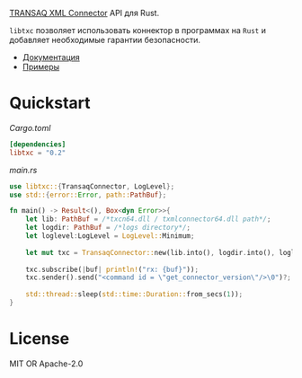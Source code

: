 [TRANSAQ XML Connector](https://www.finam.ru/howtotrade/tconnector/) API для Rust.

`libtxc` позволяет использовать коннектор в программах на `Rust` и добавляет необходимые гарантии 
безопасности.

- [Документация](https://docs.rs/libtxc/latest/)
- [Примеры](https://github.com/2dav/libtxc/tree/master/examples)

# Quickstart
*Cargo.toml*
```toml
[dependencies]
libtxc = "0.2"
```
*main.rs*
```rust
use libtxc::{TransaqConnector, LogLevel};
use std::{error::Error, path::PathBuf};

fn main() -> Result<(), Box<dyn Error>>{
    let lib: PathBuf = /*txcn64.dll / txmlconnector64.dll path*/;
    let logdir: PathBuf = /*logs directory*/;
    let loglevel:LogLevel = LogLevel::Minimum;
    
    let mut txc = TransaqConnector::new(lib.into(), logdir.into(), loglevel)?;
    
    txc.subscribe(|buf| println!("rx: {buf}"));
    txc.sender().send("<command id = \"get_connector_version\"/>\0")?;
    
    std::thread::sleep(std::time::Duration::from_secs(1));
}
```

# License
MIT OR Apache-2.0

